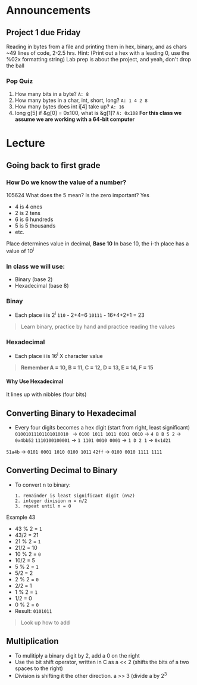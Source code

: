 # Announcements
## Project 1 due Friday
Reading in bytes from a file and printing them in hex, binary, and as chars
~49 lines of code, 2-2.5 hrs. Hint: (Print out a hex with a leading 0, use the %02x formatting string)
Lab prep is about the project, and yeah, don't drop the ball

### Pop Quiz
1. How many bits in a byte? `A: 8`
2. How many bytes in a char, int, short, long? `A: 1 4 2 8`
3. How many bytes does int i[4] take up? `A: 16`
4. long g[5] if &g[0] = 0x100, what is &g[1]? `A: 0x108`
**For this class we assume we are working with a 64-bit computer**

# Lecture
## Going back to first grade
### How Do we know the value of a number?
105624
What does the 5 mean?
Is the zero important? Yes

- 4 is 4 ones
- 2 is 2 tens
- 6 is 6 hundreds
- 5 is 5 thousands
- etc.

Place determines value in decimal, **Base 10**
In base 10, the i-th place has a value of 10<sup>i</sup>

### In class we will use:
- Binary (base 2)
- Hexadecimal (base 8)

### Binay
- Each place i is 2<sup>i</sup>
`110` - 2+4=6
`10111` - 16+4+2+1 = 23
> Learn binary, practice by hand and practice reading the values

### Hexadecimal
- Each place i is 16<sup>i</sup> X character value
> **Remember A = 10, B = 11, C = 12, D = 13, E = 14, F = 15**

#### Why Use Hexadecimal
It lines up with nibbles (four bits)

## Converting Binary to Hexadecimal
- Every four digits becomes a hex digit (start from right, least significant)
`01001011101101010010 ` -> `0100 1011 1011 0101 0010` -> `4 B B 5 2` -> `0x4bb52`
`1110100100001` -> `1 1101 0010 0001` -> `1 D 2 1` -> `0x1d21`

`51a4b` -> `0101 0001 1010 0100 1011`
`42ff` -> `0100 0010 1111 1111`

## Converting Decimal to Binary
- To convert n to binary:
  ```
  1. remainder is least significant digit (n%2)
  2. integer division n = n/2
  3. repeat until n = 0
  ```
Example 43
- 43 % 2 = `1`
- 43/2 = 21
- 21 % 2 = `1`
- 21/2 = 10
- 10 % 2 = `0`
- 10/2 = 5
- 5 % 2 = `1`
- 5/2 = 2
- 2 % 2 = `0`
- 2/2 = 1
- 1 % 2 = `1`
- 1/2 = 0
- 0 % 2 = `0`
- Result: `0101011`

> Look up how to add

## Multiplication
- To mulitiply a binary digit by 2, add a 0 on the right
- Use the bit shift operator, written in C as a << 2 (shifts the bits of a two spaces to the right)
- Division is shifting it the other direction. a >> 3 (divide a by 2<sup>3</sup>
